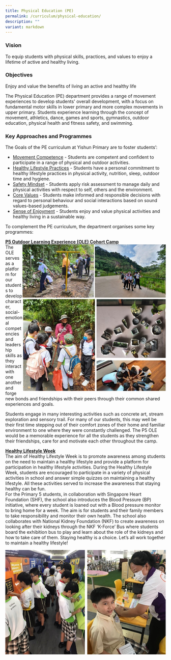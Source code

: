 ```yaml
---
title: Physical Education (PE)
permalink: /curriculum/physical-education/
description: ""
variant: markdown
---
```

### **Vision**
To equip students with physical skills, practices, and values to enjoy a lifetime of active and healthy living. 

### **Objectives**
Enjoy and value the benefits of living an active and healthy life

The Physical Education (PE) department provides a range of movement experiences to develop students' overall development, with a focus on fundamental motor skills in lower primary and more complex movements in upper primary. Students experience learning through the concept of movement, athletics, dance, games and sports, gymnastics, outdoor education, physical health and fitness safety, and swimming.

### **Key Approaches and Programmes**
The Goals of the PE curriculum at Yishun Primary are to foster students’:

* <u>Movement Competence</u> - Students are competent and confident to participate in a range of physical and outdoor activities.
* <u>Healthy Lifestyle Practices</u> - Students have a personal commitment to healthy lifestyle practices in physical activity, nutrition, sleep, outdoor time and hygiene.
* <u>Safety Mindset</u> - Students apply risk assessment to manage daily and physical activities with respect to self, others and the environment.
* <u>Core Values</u> - Students make informed and responsible decisions with regard to personal behaviour and social interactions based on sound values-based judgements.
* <u>Sense of Enjoyment</u> - Students enjoy and value physical activities and healthy living in a sustainable way.

To complement the PE curriculum, the department organises some key programmes:

**<u>P5 Outdoor Learning Experience (OLE) Cohort Camp</u>**
<br>
<img src="/images/Experience/Curriculum/pe_01_v1.jpg" style="width:450px;height:460px; float: right">The OLE serves as a platform for our students to develop character, social-emotional competencies and leadership skills as they interact with one another and forge new bonds and friendships with their peers through their common shared experiences and goals. 

Students engage in many interesting activities such as concrete art, stream exploration and sensory trail.
For many of our students, this may well be their first time stepping out of their comfort zones of their home and familiar environment to one where they were constantly challenged. The P5 OLE would be a memorable experience for all the students as they strengthen their friendships, care for and motivate each other throughout the camp.

**<u>Healthy Lifestyle Week</u>**
<br>
The aim of Healthy Lifestyle Week is to promote awareness among students on the need to maintain a healthy lifestyle and provide a platform for participation in healthy lifestyle activities.
During the Healthy Lifestyle Week, students are encouraged to participate in a variety of physical activities in school and answer simple quizzes on maintaining a healthy lifestyle. All these activities served to increase the awareness that staying healthy can be fun.  
For the Primary 5 students, in collaboration with Singapore Heart Foundation (SHF), the school also introduces the Blood Pressure (BP) initiative, where every student is loaned out with a Blood pressure monitor to bring home for a week. The aim is for students and their family members to take responsibility and monitor their own health.
The school also collaborates with National Kidney Foundation (NKF) to create awareness on looking after their kidneys through the NKF ‘K-Force’ Bus where students board the exhibition bus to play and learn about the role of the kidneys and how to take care of them.
Staying healthy is a choice. Let’s all work together to maintain a healthy lifestyle!

![](/images/Experience/Curriculum/pe_02_v1.jpg)